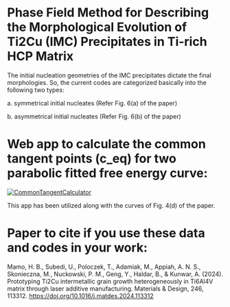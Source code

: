 # Phase Field Method for Describing the Morphological Evolution of  Ti2Cu (IMC) Precipitates in Ti-rich HCP Matrix
The initial nucleation geometries  of the IMC precipitates dictate the final morphologies.
So, the current codes are categorized basically into the following two types:

a. symmetrical initial nucleates (Refer Fig. 6(a) of the paper)

b. asymmetrical initial nucleates (Refer Fig. 6(b) of the paper)


# Web app to calculate the common tangent points (c_eq) for two parabolic fitted free energy curve:
[![CommonTangentCalculator](https://img.shields.io/badge/StreamlitAPP-streamlit-red)](https://imc2hcp-ceq.streamlit.app/)

This app has been utilized along with the curves of Fig. 4(d) of the paper.



# Paper to cite if you use these data and codes in your work:

Mamo, H. B., Subedi, U., Poloczek, T., Adamiak, M., Appiah, A. N. S., Skonieczna, M., Nuckowski, P. M., Geng, Y., Haldar, B., & Kunwar, A. (2024). Prototyping Ti2Cu intermetallic grain growth heterogeneously in Ti6Al4V matrix through laser additive manufacturing. Materials &  Design, 246, 113312. https://doi.org/10.1016/j.matdes.2024.113312


